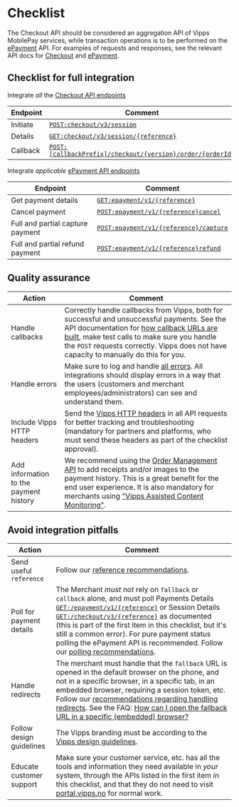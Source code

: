 <!-- START_METADATA
---
title: Checkout API checklist
sidebar_label: Checklist
sidebar_position: 23
description: Checklist for full integration with the Checkout API.
pagination_next: null
pagination_prev: null
---
END_METADATA -->

# Checklist

The Checkout API should be considered an aggregation API of Vipps MobilePay services, while transaction operations is to be performed on the [ePayment][epayment-api-reference-url] API. For examples of requests and responses, see the relevant API docs for [Checkout][checkout-api-reference-url] and [ePayment][epayment-api-reference-url].

## Checklist for full integration

Integrate _all_ the [Checkout API endpoints](vipps-checkout-api.md)

| Endpoint     | Comment |
|--------------|---------|
|     Initiate | [`POST:checkout/v3/session`][create-checkout-session-endpoint] |
|     Details  | [`GET:checkout/v3/session/{reference}`][retrieve-sessioninfo-endpoint] |
|     Callback |[`POST:[callbackPrefix]/checkout/{version}/order/{orderId}`](vipps-checkout-api.md#example-of-callback) |

Integrate _applicable_ [ePayment API endpoints](vipps-checkout-api.md)

| Endpoint | Comment |
|----------|---------|
|     Get payment details | [`GET:epayment/v1/{reference}`][get-payment-endpoint] |
|     Cancel payment | [`POST:epayment/v1/{reference}cancel`][cancel-payment-endpoint] |
|     Full and partial capture payment | [`POST:epayment/v1/{reference}/capture`][capture-payment-endpoint] |
|     Full and partial refund payment | [`POST:epayment/v1/{reference}refund`][refund-payment-endpoint] |

## Quality assurance

| Action | Comment |
|--------|---------|
|     Handle callbacks | Correctly handle callbacks from Vipps, both for successful and unsuccessful payments. See the API documentation for [how callback URLs are built](vipps-checkout-api.md#callback-handling), make test calls to make sure you handle the `POST` requests correctly. Vipps does not have capacity to manually do this for you. |
|     Handle errors | Make sure to log and handle [all errors](https://developer.vippsmobilepay.com/docs/APIs/ecom-api/vipps-ecom-api.md#errors). All integrations should display errors in a way that the users (customers and merchant employees/administrators) can see and understand them.|
|     Include Vipps HTTP headers | Send the [Vipps HTTP headers](https://developer.vippsmobilepay.com/docs/vipps-developers/common-topics/http-headers) in all API requests for better tracking and troubleshooting (mandatory for partners and platforms, who must send these headers as part of the checklist approval). |
|     Add information to the payment history| We recommend using the [Order Management API](https://developer.vippsmobilepay.com/docs/APIs/order-management-api) to add receipts and/or images to the payment history. This is a great benefit for the end user experience. It is also mandatory for merchants using ["Vipps Assisted Content Monitoring"](https://developer.vippsmobilepay.com/docs/APIs/order-management-api/vipps-order-management-api#vipps-assisted-content-monitoring). |

## Avoid integration pitfalls

| Action    | Comment |
|-----|-----------|
|     Send useful `reference` | Follow our [reference recommendations](https://developer.vippsmobilepay.com/docs/vipps-developers/common-topics/orderid). |
|     Poll for payment details | The Merchant _must not_ rely on `fallback` or `callback` alone, and must poll Payments Details [`GET:/epayment/v1/{reference}`][get-payment-endpoint] or Session Details [`GET:/checkout/v3/{reference}`][retrieve-sessioninfo-endpoint]  as documented (this is part of the first item in this checklist, but it's still a common error). For pure payment status polling the ePayment API is recommended.  Follow our [polling recommendations](https://developer.vippsmobilepay.com/docs/vipps-developers/common-topics/polling-guidelines). |
|     Handle redirects| The merchant must handle that the `fallback` URL is opened in the default browser on the phone, and not in a specific browser, in a specific tab, in an embedded browser, requiring a session token, etc. Follow our [recommendations regarding handling redirects](https://developer.vippsmobilepay.com/docs/vipps-developers/common-topics/redirects/). See the FAQ: [How can I open the fallback URL in a specific (embedded) browser?](https://developer.vippsmobilepay.com/docs/vipps-developers/faqs/common-problems-faq#how-can-i-open-the-fallback-url-in-a-specific-embedded-browser)|
|     Follow design guidelines| The Vipps branding must be according to the [Vipps design guidelines](https://developer.vippsmobilepay.com/docs/vipps-design-guidelines).|
|     Educate customer support| Make sure your customer service, etc. has all the tools and information they need available in _your_ system, through the APIs listed in the first item in this checklist, and that they do not need to visit [portal.vipps.no](https://portal.vipps.no) for normal work.|

[checkout-api-reference-url]: https://developer.vippsmobilepay.com/api/checkout
[create-checkout-session-endpoint]: https://developer.vippsmobilepay.com/api/checkout#tag/Session/paths/~1v3~1session/post
[retrieve-sessioninfo-endpoint]: https://developer.vippsmobilepay.com/api/checkout#tag/Session/paths/~1v3~1session~1%7BsessionId%7D/get
[epayment-api-reference-url]: https://developer.vippsmobilepay.com/api/epayment
[create-payment-endpoint]: https://developer.vippsmobilepay.com/api/epayment#tag/CreatePayments/operation/createPayment
[get-payment-endpoint]: https://developer.vippsmobilepay.com/api/epayment#tag/QueryPayments/operation/getPayment
[get-payment-event-log-endpoint]: https://developer.vippsmobilepay.com/api/epayment#tag/QueryPayments/operation/getPaymentEventLog
[cancel-payment-endpoint]: https://developer.vippsmobilepay.com/api/epayment#tag/AdjustPayments/operation/cancelPayment
[capture-payment-endpoint]: https://developer.vippsmobilepay.com/api/epayment#tag/AdjustPayments/operation/capturePayment
[refund-payment-endpoint]: https://developer.vippsmobilepay.com/api/epayment#tag/AdjustPayments/operation/refundPayment
[adjust-authorization-endpoint]: https://developer.vippsmobilepay.com/api/epayment#tag/AdjustPayments/operation/adjustAuthorization
[force-approve-endpoint]: https://developer.vippsmobilepay.com/api/epayment#tag/ForceApprove/operation/forceApprove
